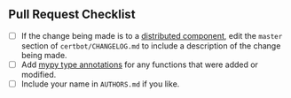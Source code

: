 ## Pull Request Checklist

- [ ] If the change being made is to a [distributed
  component](https://certbot.eff.org/docs/contributing.html#code-components-and-layout),
  edit the `master` section of `certbot/CHANGELOG.md` to include a description of the
  change being made.
- [ ] Add [mypy type
  annotations](https://certbot.eff.org/docs/contributing.html#mypy-type-annotations)
  for any functions that were added or modified.
- [ ] Include your name in `AUTHORS.md` if you like.
